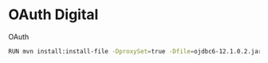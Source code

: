 # OAuth Digital

OAuth

```bash
RUN mvn install:install-file -DproxySet=true -Dfile=ojdbc6-12.1.0.2.jar -DgroupId=com.oracle  -DartifactId=oracle -Dversion=12.1.0.2 -Dpackaging=jar -DgeneratePom=true
```
